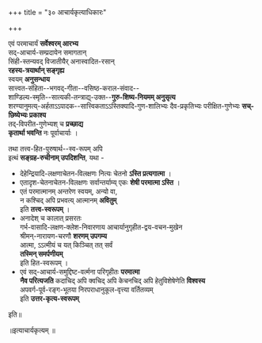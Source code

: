 +++
title = "३० आचार्यकृत्याधिकारः"

+++

एवं परमाचार्यं **सर्वेश्वरम् आरभ्य**  
सद्-आचार्य-सम्प्रदायेन समागतान्  
सिंही-स्तन्यवद् विजातीयैर् अनास्वादित-रसान्  
**रहस्य-त्रयार्थान् सङ्गृह्य**  
स्वयम् **अनुसन्धाय**  
सात्त्वत-संहिता--भगवद्-गीता--वसिष्ठ-कराल-संवाद--  
शाण्डिल्य-स्मृति--सात्यकी-तन्त्राद्य्-उक्त--**गुरु-शिष्य-नियमम् अनुसृत्य**  
शरण्यानुमत्य्-अर्हताऽऽपादक--सात्त्विकताऽऽस्तिक्यादि-गुण-शालिभ्यः दैव-प्रकृतिभ्यः परीक्षित-गुणेभ्यः **सच्-छिष्येभ्यः प्रकाश्य**  
तद्-विपरीत-गुणेभ्यश् च **प्रच्छाद्य**  
**कृतार्था भवन्ति** नः पूर्वाचार्याः । 

तथा तत्त्व-हित-पुरुषार्थ--स्व-रूपम् अपि  
इत्थं **सङ्ग्रह-रुचीनाम् उपदिशन्ति**, यथा -

- देहेन्द्रियादि-लक्षणाचेतन-विलक्षणः नित्यः चेतनो **ऽस्ति प्रत्यगात्मा** । 
- एतादृश-चेतनाचेतन-विलक्षणः सर्वान्तर्याम्य् एकः **शेषी परमात्मा ऽस्ति** ।  
- एतं परमात्मानम् अन्तरेण स्वयम्, अन्यो वा,  
  न कश्चिद् अपि प्रभवत्य् आत्मानम् **अवितुम्**  
  इति **तत्त्व-स्वरूपम्** । 
- अनादेश् च कालात् प्रसरतः  
  गर्भ-वासादि-लक्षण-क्लेश-निवारणाय आचार्यानुगृहीत-द्वय-वचन-मुखेन  
  श्रीमन्-नारायण-चरणौ **शरणम् उपगम्य**  
  आत्मा, ऽऽत्मीयं च यत् किञ्चित् तत् सर्वं  
  **तस्मिन् समर्पणीयम्**  
  इति हित-स्वरूपम् ।  
- एवं सद्-आचार्य-समुद्दिष्ट-वर्त्मना परिगृहीतः **परमात्मा**  
  **नैव परित्यजति** कदाचिद् अपि क्वचिद् अपि केचनचिद् अपि हेतुविशेषेणेति **विश्वस्य**  
  अपवर्ग-पूर्व-रङ्ग-भूतया निरपराधानुकूल-वृत्त्या वर्तितव्यम्  
  इति **उत्तर-कृत्य-स्वरूपम्** 

इति॥

॥इत्याचार्यकृत्यम् ॥

